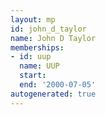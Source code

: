 ```yaml
---
layout: mp
id: john_d_taylor
name: John D Taylor
memberships:
- id: uup
  name: UUP
  start: 
  end: '2000-07-05'
autogenerated: true
---
```

